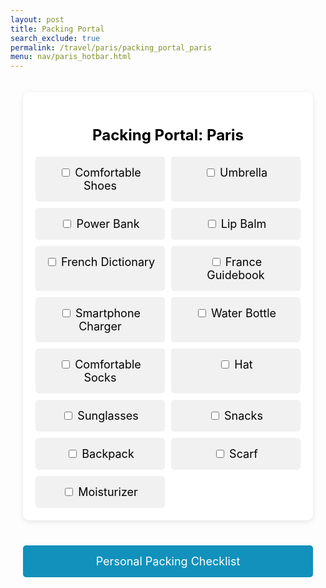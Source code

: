 ```yaml
---
layout: post 
title: Packing Portal
search_exclude: true
permalink: /travel/paris/packing_portal_paris
menu: nav/paris_hotbar.html
---
```


<body>
    <div class="container">
        <!-- Main Content -->
        <div class="main">
            <h1>Packing Portal: Paris</h1>
            <div class="packing-items">
                <div class="packing-item">
                    <input type="checkbox" id="packing-item-1" onclick="handleCheckboxClick(this, 'Comfortable Shoes')">
                    <label for="packing-item-1">Comfortable Shoes</label><br>
                </div>
                <div class="packing-item">
                    <input type="checkbox" id="packing-item-2" onclick="handleCheckboxClick(this, 'Umbrella')">
                    <label for="packing-item-2">Umbrella</label><br>
                </div>
                <div class="packing-item">
                    <input type="checkbox" id="packing-item-3" onclick="handleCheckboxClick(this, 'Power Bank')">
                    <label for="packing-item-3">Power Bank</label><br>
                </div>
                <div class="packing-item">
                    <input type="checkbox" id="packing-item-4" onclick="handleCheckboxClick(this, 'Lip Balm')">
                    <label for="packing-item-4">Lip Balm</label><br>
                </div>
                <div class="packing-item">
                    <input type="checkbox" id="packing-item-5" onclick="handleCheckboxClick(this, 'French Dictionary')">
                    <label for="packing-item-5">French Dictionary</label><br>
                </div>
                <div class="packing-item">
                    <input type="checkbox" id="packing-item-6" onclick="handleCheckboxClick(this, 'France Guidebook')">
                    <label for="packing-item-6">France Guidebook</label><br>
                </div>
                <div class="packing-item">
                    <input type="checkbox" id="packing-item-7" onclick="handleCheckboxClick(this, 'Smartphone Charger')">
                    <label for="packing-item-7">Smartphone Charger</label><br>
                </div>
                <div class="packing-item">
                    <input type="checkbox" id="packing-item-8" onclick="handleCheckboxClick(this, 'Water Bottle')">
                    <label for="packing-item-8">Water Bottle</label><br>
                </div>
                <div class="packing-item">
                    <input type="checkbox" id="packing-item-9" onclick="handleCheckboxClick(this, 'Comfortable Socks')">
                    <label for="packing-item-9">Comfortable Socks</label><br>
                </div>
                <div class="packing-item">
                    <input type="checkbox" id="packing-item-10" onclick="handleCheckboxClick(this, 'Hat')">
                    <label for="packing-item-10">Hat</label><br>
                </div>
                <div class="packing-item">
                    <input type="checkbox" id="packing-item-11" onclick="handleCheckboxClick(this, 'Sunglasses')">
                    <label for="packing-item-11">Sunglasses</label><br>
                </div>
                <div class="packing-item">
                    <input type="checkbox" id="packing-item-12" onclick="handleCheckboxClick(this, 'Snacks')">
                    <label for="packing-item-12">Snacks</label><br>
                </div>
                <div class="packing-item">
                    <input type="checkbox" id="packing-item-13" onclick="handleCheckboxClick(this, 'Backpack')">
                    <label for="packing-item-12">Backpack</label><br>
                </div>
                <div class="packing-item">
                    <input type="checkbox" id="packing-item-14" onclick="handleCheckboxClick(this, 'Scarf')">
                    <label for="packing-item-12">Scarf</label><br>
                </div>
                <div class="packing-item">
                    <input type="checkbox" id="packing-item-15" onclick="handleCheckboxClick(this, 'Moisturizer')">
                    <label for="packing-item-12">Moisturizer</label><br>
                </div>
            </div>
        </div>
        <div class="button_container">
        <a href="{{ site.baseurl }}/travel/paris/packing_checklist_paris" id="packing_items_button" class="button">Personal Packing Checklist</a>
        </div>
    </div>
    <div id="weather-cards" class="weather-container">
    </div>  
</body>


<script type="module">

import {
    pythonURI,
    fetchOptions,
} from "{{ site.baseurl }}/assets/js/api/config.js";

// code for weather api

async function fetchWeatherData() {

    try {

        // fetch weather data for Paris using its latitude and longitude
        const response = await fetch(`${pythonURI}/api/weather?lat=48.8566&lon=2.3522`);


        // check if response is ok
        if (!response.ok) {
            throw new Error(`HTTP error! status: ${response.status}`);
        }

        // convert the response to JSON
        const weatherData = await response.json();

        // displaying the weather info

        displayWeatherInfo(weatherData);
    } catch (error) {
        console.error('Error fetching weather data:', error);
    }
};

function displayWeatherInfo(weather) {
    const container = document.getElementById('weather-cards');

    // create a card to display weather info
    const card = document.createElement('div');
    card.className = 'weather-card';

    const location = document.createElement('h3');
    location.textContent = `Location: Paris`;
    card.appendChild(location);

    const temperature = document.createElement('p');
    temperature.textContent = `Temperature: ${weather.temp}°C (${1.8 * (weather.temp) + 32}°F)`;
    card.appendChild(temperature);

    const min_temp = document.createElement('p');
    min_temp.textContent = `Minimum Temperature: ${weather.min_temp}°C (${1.8 * (weather.min_temp) + 32}°F)`;
    card.appendChild(min_temp);

    const max_temp = document.createElement('p');
    max_temp.textContent = `Maximum Temperature: ${weather.max_temp}°C (${1.8 * (weather.max_temp) + 32}°F)`;
    card.appendChild(max_temp);

    const humidity = document.createElement('p');
    humidity.textContent = `Humidity: ${weather.humidity}%`;
    card.appendChild(humidity);

    const wind_speed = document.createElement('p');
    wind_speed.textContent = `Wind Speed: ${weather.wind_speed} km/h`;
    card.appendChild(wind_speed);

    const feels_like = document.createElement('p');
    feels_like.textContent = `Feels Like: ${weather.feels_like}°C (${1.8 * (weather.feels_like) + 32}°F)`;
    card.appendChild(feels_like);

    const suggestion = document.createElement('h3');

    if ((1.8 * (weather.temp) + 32) < 45) {
        suggestion.textContent = `Wow! It's ${1.8 * (weather.temp) + 32}°F. That's pretty cold! You should wear heavier clothes, such as a jacket, pants, hoodies, etc.`;
    } else if ((1.8 * (weather.temp) + 32) >= 45 && (1.8 * (weather.temp) + 32) < 60) {
        suggestion.textContent = `It's ${1.8 * (weather.temp) + 32}°F. It's not extremely cold, but your should consider wearing heavier clothing, such as pants, hoodies, and long sleeve shirts.`;
    } else if ((1.8 * (weather.temp) + 32) >= 60 && (1.8 * (weather.temp) + 32) < 80) {
        suggestion.textContent = `It's ${1.8 * (weather.temp) + 32}°F. It's getting warmer, so you can wear lighter clothing such as shorts and t-shirts.`;
    } else if ((1.8 * (weather.temp) + 32) >= 80) {
        suggestion.textContent = `Wow! It's ${1.8 * (weather.temp) + 32}°F. That's pretty hot! You should wear lighter clothing such as shorts and t-shirts.`;
    }

    card.appendChild(suggestion);
    

    // Add the card to the container
    container.appendChild(card);
}

// call the function to fetch and display weather data
fetchWeatherData();

</script>


<script type="module">

import {
    pythonURI,
    fetchOptions,
} from "{{ site.baseurl }}/assets/js/api/config.js";


async function postPackingChecklist(itemText) {
    console.log("post test:", itemText);
    const postData = {
        user: "toby",
        item: itemText
    };
    
    try {
        const response = await fetch(`${pythonURI}/api/packing_checklists`, {
            method: 'POST',
            headers: {
                'Content-Type': 'application/json'
            },
            body: JSON.stringify(postData)
        });

        if (!response.ok) {
            throw new Error('Failed to add item: ' + response.statusText);
        }

        const data = await response.json();
        console.log('Item added:', data);
        return data;
    } catch (error) {
        console.error('Error adding item:', error);
        alert('Error adding item: ' + error.message);
    }
}

window.handleCheckboxClick = async function handleCheckboxClick(checkbox, itemText) {
    await postPackingChecklist(itemText);
};


</script>



<style>

.container {
    display: flex;
    flex-direction: column; 
    width: 100%;
    max-width: 1200px;
    margin: 0;
    padding: 20px;
    box-sizing: border-box;
}

.content-wrapper {
    display: flex;
    flex: 3 1 600px;
    gap: 20px;
}

.main {
    background: #fff;
    padding: 20px;
    border-radius: 10px;
    box-shadow: 0px 2px 8px rgba(0, 0, 0, 0.1);
    box-sizing: border-box;
    width: 100%; 
    margin-bottom: 20px; 
}

.main h1 {
    text-align: center;
    margin-bottom: 20px;
    font-size: 24px;
    color: black;
}

.packing-items {
    display: grid;
    grid-template-columns: repeat(auto-fit, minmax(150px, 1fr));
    gap: 10px;
}

.packing-item {
    padding: 15px;
    background: #f1f1f1;
    border-radius: 5px;
    text-align: center;
    font-size: 18px;
    color: black;
}

#weather-container {
    max-width: 1200px;
    margin: 50px auto;
    padding: 20px;
    background-size: cover;
    background-position: center;
    background-repeat: no-repeat;
    border-radius: 10px;
    box-shadow: 0 4px 8px rgba(0, 0, 0, 0.3);
    color: #fff;
}

.weather-card {
    border: 1px solid #fff;
    border-radius: 8px;
    padding: 20px;
    margin: 20px 0;
    background-color: rgba(22, 207, 244, 0.75);
    color: #fff;
    text-align: left;
    transition: transform 0.3s ease, box-shadow 0.3s ease; /* Add transition for smooth animation */
}

.weather-card:hover {
    transform: scale(1.05); /* Slight zoom effect */
    box-shadow: 0 8px 16px rgba(0, 0, 0, 0.3); /* Add a shadow effect */
}

.weather-card h2 {
    font-size: 2em;
    margin-bottom: 10px;
    color: #ffe08a;
}

.weather-card p {
    font-size: 1.2em;
    margin: 5px 0;
    line-height: 1.6;
}

.weather-card strong {
    font-weight: bold;
    color: #ffd700;
}

.button_container {
    width: 100%; 
    margin-top: 20px; 
}

#packing_items_button {
    display: block;
    width: 100%;
    padding: 15px;
    background-color:rgb(17, 145, 187); /* Light blue color */
    color: white !important; /* Ensure text color is white */
    font-size: 18px;
    text-align: center;
    text-decoration: none;
    border-radius: 5px;
    box-sizing: border-box; 
}

#packing_items_button:hover {
    background-color:rgba(17, 144, 187, 0.68); /* Slightly darker light blue when hovered */
    transform: scale(1.05);
}


</style>